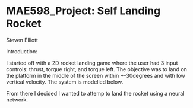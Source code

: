 # MAE598_Project: Self Landing Rocket
Steven Elliott


Introduction:
	
I started off with a 2D rocket landing game where the user had 3 input controls: thrust, torque right, and torque left.  The objective was to land on the platform in the middle of the screen within +-30degrees and with low vertical velocity.  The system is modelled below.

From there I decided I wanted to attemp to land the rocket using a neural network.
